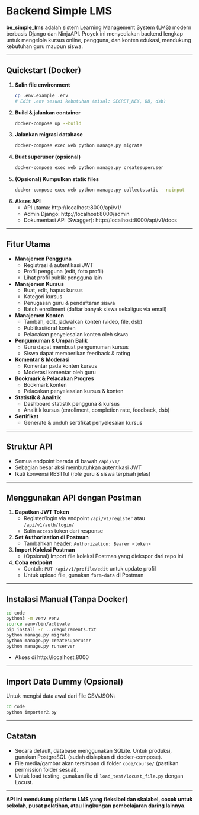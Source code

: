 # Backend Simple LMS

**be_simple_lms** adalah sistem Learning Management System (LMS) modern berbasis Django dan NinjaAPI. Proyek ini menyediakan backend lengkap untuk mengelola kursus online, pengguna, dan konten edukasi, mendukung kebutuhan guru maupun siswa.

---

## Quickstart (Docker)

1. **Salin file environment**
   ```bash
   cp .env.example .env
   # Edit .env sesuai kebutuhan (misal: SECRET_KEY, DB, dsb)
   ```
2. **Build & jalankan container**
   ```bash
   docker-compose up --build
   ```
3. **Jalankan migrasi database**
   ```bash
   docker-compose exec web python manage.py migrate
   ```
4. **Buat superuser (opsional)**
   ```bash
   docker-compose exec web python manage.py createsuperuser
   ```
5. **(Opsional) Kumpulkan static files**
   ```bash
   docker-compose exec web python manage.py collectstatic --noinput
   ```
6. **Akses API**
   - API utama: http://localhost:8000/api/v1/
   - Admin Django: http://localhost:8000/admin
   - Dokumentasi API (Swagger): http://localhost:8000/api/v1/docs

---

## Fitur Utama

- **Manajemen Pengguna**
  - Registrasi & autentikasi JWT
  - Profil pengguna (edit, foto profil)
  - Lihat profil publik pengguna lain
- **Manajemen Kursus**
  - Buat, edit, hapus kursus
  - Kategori kursus
  - Penugasan guru & pendaftaran siswa
  - Batch enrollment (daftar banyak siswa sekaligus via email)
- **Manajemen Konten**
  - Tambah, edit, jadwalkan konten (video, file, dsb)
  - Publikasi/draf konten
  - Pelacakan penyelesaian konten oleh siswa
- **Pengumuman & Umpan Balik**
  - Guru dapat membuat pengumuman kursus
  - Siswa dapat memberikan feedback & rating
- **Komentar & Moderasi**
  - Komentar pada konten kursus
  - Moderasi komentar oleh guru
- **Bookmark & Pelacakan Progres**
  - Bookmark konten
  - Pelacakan penyelesaian kursus & konten
- **Statistik & Analitik**
  - Dashboard statistik pengguna & kursus
  - Analitik kursus (enrollment, completion rate, feedback, dsb)
- **Sertifikat**
  - Generate & unduh sertifikat penyelesaian kursus

---

## Struktur API
- Semua endpoint berada di bawah `/api/v1/`
- Sebagian besar aksi membutuhkan autentikasi JWT
- Ikuti konvensi RESTful (role guru & siswa terpisah jelas)

---

## Menggunakan API dengan Postman

1. **Dapatkan JWT Token**
   - Register/login via endpoint `/api/v1/register` atau `/api/v1/auth/login/`
   - Salin `access` token dari response
2. **Set Authorization di Postman**
   - Tambahkan header: `Authorization: Bearer <token>`
3. **Import Koleksi Postman**
   - (Opsional) Import file koleksi Postman yang diekspor dari repo ini
4. **Coba endpoint**
   - Contoh: `PUT /api/v1/profile/edit` untuk update profil
   - Untuk upload file, gunakan `form-data` di Postman

---

## Instalasi Manual (Tanpa Docker)
```bash
cd code
python3 -m venv venv
source venv/bin/activate
pip install -r ../requirements.txt
python manage.py migrate
python manage.py createsuperuser
python manage.py runserver
```
- Akses di http://localhost:8000

---

## Import Data Dummy (Opsional)
Untuk mengisi data awal dari file CSV/JSON:
```bash
cd code
python importer2.py
```

---

## Catatan
- Secara default, database menggunakan SQLite. Untuk produksi, gunakan PostgreSQL (sudah disiapkan di docker-compose).
- File media/gambar akan tersimpan di folder `code/course/` (pastikan permission folder sesuai).
- Untuk load testing, gunakan file di `load_test/locust_file.py` dengan Locust.

---

**API ini mendukung platform LMS yang fleksibel dan skalabel, cocok untuk sekolah, pusat pelatihan, atau lingkungan pembelajaran daring lainnya.**